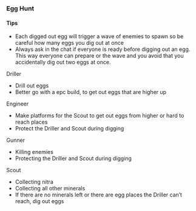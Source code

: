 <h3 id="egghunt">Egg Hunt</h3>

<Accordion>

#### Tips

- Each digged out egg will trigger a wave of enemies to spawn so be careful how many eggs you dig out at once
- Always ask in the chat if everyone is ready before digging out an egg. This way everyone can prepare or the wave and you avoid that you accidentally dig out two eggs at once.

<ClassHighlight name="driller">Driller</ClassHighlight>

- Drill out eggs
- Better go with a epc build, to get out eggs that are higher up

<ClassHighlight name="engineer">Engineer</ClassHighlight>

- Make platforms for the Scout to get out eggs from higher or hard to reach places
- Protect the Driller and Scout during digging

<ClassHighlight name="gunner">Gunner</ClassHighlight>

- Killing enemies
- Protecting the Driller and Scout during digging

<ClassHighlight name="scout">Scout</ClassHighlight>

- Collecting nitra
- Collecting all other minerals
- If there are no minerals left or there are egg places the Driller can’t reach, dig out eggs

</Accordion>
